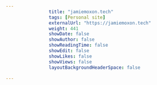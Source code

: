 ```yaml
---
                title: "jamiemoxon.tech"
                tags: [Personal site]
                externalUrl: "https://jamiemoxon.tech"
                weight: 441
                showDate: false
                showAuthor: false
                showReadingTime: false
                showEdit: false
                showLikes: false
                showViews: false
                layoutBackgroundHeaderSpace: false
                
---
```

